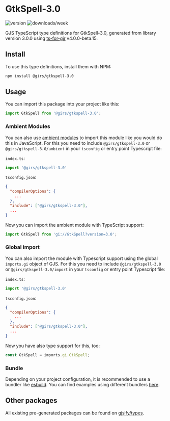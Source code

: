 
# GtkSpell-3.0

![version](https://img.shields.io/npm/v/@girs/gtkspell-3.0)
![downloads/week](https://img.shields.io/npm/dw/@girs/gtkspell-3.0)


GJS TypeScript type definitions for GtkSpell-3.0, generated from library version 3.0.0 using [ts-for-gir](https://github.com/gjsify/ts-for-gir) v4.0.0-beta.15.


## Install

To use this type definitions, install them with NPM:
```bash
npm install @girs/gtkspell-3.0
```

## Usage

You can import this package into your project like this:
```ts
import GtkSpell from '@girs/gtkspell-3.0';
```

### Ambient Modules

You can also use [ambient modules](https://github.com/gjsify/ts-for-gir/tree/main/packages/cli#ambient-modules) to import this module like you would do this in JavaScript.
For this you need to include `@girs/gtkspell-3.0` or `@girs/gtkspell-3.0/ambient` in your `tsconfig` or entry point Typescript file:

`index.ts`:
```ts
import '@girs/gtkspell-3.0'
```

`tsconfig.json`:
```json
{
  "compilerOptions": {
    ...
  },
  "include": ["@girs/gtkspell-3.0"],
  ...
}
```

Now you can import the ambient module with TypeScript support: 

```ts
import GtkSpell from 'gi://GtkSpell?version=3.0';
```

### Global import

You can also import the module with Typescript support using the global `imports.gi` object of GJS.
For this you need to include `@girs/gtkspell-3.0` or `@girs/gtkspell-3.0/import` in your `tsconfig` or entry point Typescript file:

`index.ts`:
```ts
import '@girs/gtkspell-3.0'
```

`tsconfig.json`:
```json
{
  "compilerOptions": {
    ...
  },
  "include": ["@girs/gtkspell-3.0"],
  ...
}
```

Now you have also type support for this, too:

```ts
const GtkSpell = imports.gi.GtkSpell;
```

### Bundle

Depending on your project configuration, it is recommended to use a bundler like [esbuild](https://esbuild.github.io/). You can find examples using different bundlers [here](https://github.com/gjsify/ts-for-gir/tree/main/examples).

## Other packages

All existing pre-generated packages can be found on [gjsify/types](https://github.com/gjsify/types).

